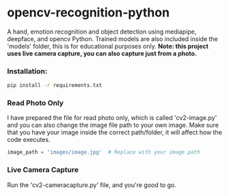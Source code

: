 # opencv-recognition-python
A hand, emotion recognition and object detection using mediapipe, deepface, and opencv Python. Trained models are also included inside the 'models' folder, this is for educational purposes only. **Note: this project uses live camera capture, you can also capture just from a photo.**
### Installation:
```bash
pip install -r requirements.txt
```

### Read Photo Only
I have prepared the file for read photo only, which is called 'cv2-image.py' and you can also change the image file path to your own image. Make sure that you have your image inside the correct path/folder, it will affect how the code executes.
```python
image_path = 'images/image.jpg'  # Replace with your image path
```

### Live Camera Capture
Run the 'cv2-cameracapture.py' file, and you're good to go.
